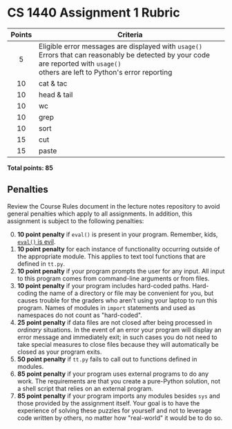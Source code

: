 # CS 1440 Assignment 1 Rubric

| Points | Criteria
|:------:|--------------------------------------------------------------------------------
| 5      | Eligible error messages are displayed with `usage()`<br/> Errors that can reasonably be detected by your code are reported with `usage()`<br/> others are left to Python's error reporting
| 10     | cat & tac
| 10     | head & tail
| 10     | wc
| 10     | grep
| 10     | sort
| 15     | cut
| 15     | paste

**Total points: 85**


## Penalties

Review the Course Rules document in the lecture notes repository to avoid general penalties which apply to all assignments.  In addition, this assignment is subject to the following penalties:

0.  **10 point penalty** if `eval()` is present in your program.  Remember, kids, [`eval()` is evil](https://thepythonguru.com/python-builtin-functions/eval/#evil-eval).
1.  **10 point penalty** for each instance of functionality occurring outside of the appropriate module.  This applies to text tool functions that are defined in `tt.py`.
2.  **10 point penalty** if your program prompts the user for any input.  All input to this program comes from command-line arguments or from files.
3.  **10 point penalty** if your program includes hard-coded paths.  Hard-coding the name of a directory or file may be convenient for you, but causes trouble for the graders who aren't using your laptop to run this program.  Names of modules in `import` statements and used as namespaces do not count as "hard-coded".
4.  **25 point penalty** if data files are not closed after being processed in *ordinary* situations.  In the event of an error your program will display an error message and immediately exit; in such cases you do not need to take special measures to close files because they will automatically be closed as your program exits.
5.  **50 point penalty** if `tt.py` fails to call out to functions defined in modules.
6.  **85 point penalty** if your program uses external programs to do any work.  The requirements are that you create a pure-Python solution, not a shell script that relies on an external program.
7.  **85 point penalty** if your program imports any modules besides `sys` and those provided by the assignment itself.  Your goal is to have the experience of solving these puzzles for yourself and not to leverage code written by others, no matter how "real-world" it would be to do so.
